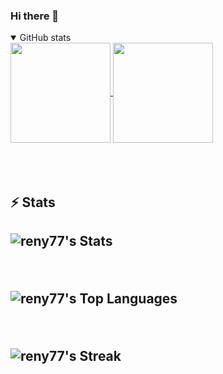 ### Hi there 👋

<!--
**reny77/reny77** is a ✨ _special_ ✨ repository because its `README.md` (this file) appears on your GitHub profile.

Here are some ideas to get you started:

- 🔭 I’m currently working on ...
- 🌱 I’m currently learning ...
- 👯 I’m looking to collaborate on ...
- 🤔 I’m looking for help with ...
- 💬 Ask me about ...
- 📫 How to reach me: ...
- 😄 Pronouns: ...
- ⚡ Fun fact: ...
-->

<!-- GitHub stats -->
<details open>
  <summary>GitHub stats</summary>
  <div>
    <a href="https://github.com/anuraghazra/github-readme-stats">
      <img align="center" height=160 src="https://github-readme-stats.vercel.app/api?username=reny77&count_private=false&show_icons=true&theme=tokyonight">
    </a>
    <a href="https://github.com/anuraghazra/github-readme-stats">
      <img align="center" height=160 src="https://github-readme-stats.vercel.app/api/top-langs/?username=reny77&layout=compact&langs_count=20&theme=tokyonight">
    </a>
  </div>
</details>


<br />
<br />
<br />


<h2>⚡ Stats<h2>

![reny77's Stats](https://github-readme-stats.vercel.app/api?username=reny77&theme=chartreuse-dark&show_icons=true&hide_border=true&count_private=true)

<br />

![reny77's Top Languages](https://github-readme-stats.vercel.app/api/top-langs/?username=reny77&theme=chartreuse-dark&show_icons=true&hide_border=true&layout=compact)

<br />

![reny77's Streak](https://github-readme-streak-stats.herokuapp.com/?user=reny77&theme=chartreuse-dark&hide_border=true)
